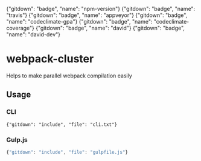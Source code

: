 {"gitdown": "badge", "name": "npm-version"}
{"gitdown": "badge", "name": "travis"}
{"gitdown": "badge", "name": "appveyor"}
{"gitdown": "badge", "name": "codeclimate-gpa"}
{"gitdown": "badge", "name": "codeclimate-coverage"}
{"gitdown": "badge", "name": "david"}
{"gitdown": "badge", "name": "david-dev"}

webpack-cluster
===============

Helps to make parallel webpack compilation easily

## Usage

### CLI

```
{"gitdown": "include", "file": "cli.txt"}
```

### Gulp.js

```javascript
{"gitdown": "include", "file": "gulpfile.js"}
```
